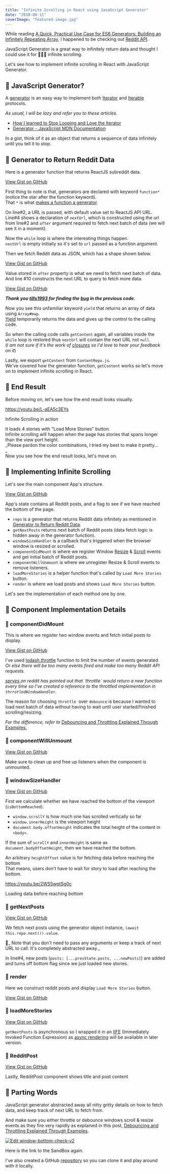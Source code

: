 ```yaml
---
title: "Infinite Scrolling in React using JavaScript Generator"
date: "2018-08-11"
coverImage: "featured-image.jpg"
---
```


While reading [A Quick, Practical Use Case for ES6 Generators: Building an Infinitely Repeating Array](https://dev.to/sreisner/a-quick-practical-use-case-for-es6-generators-building-an-infinitely-repeating-array-1onk), I happened to be checking out [Reddit API](https://www.reddit.com/dev/api/).

JavaScript Generator is a great way to infinitely return data and thought I could use it for 🥁🥁🥁 infinite scrolling.

Let's see how to implement infinite scrolling in React with JavaScript Generator.

## 🚀 JavaScript Generator?

A [generator](https://developer.mozilla.org/en-US/docs/Web/JavaScript/Reference/Global_Objects/Generator) is an easy way to implement both [Iterator](https://developer.mozilla.org/en-US/docs/Web/JavaScript/Reference/Iteration_protocols#The_iterator_protocol) and [Iterable](https://developer.mozilla.org/en-US/docs/Web/JavaScript/Reference/Iteration_protocols#The_iterable_protocol) protocols.

_As usual, I will be lazy and refer you to these articles._  

- [How I learned to Stop Looping and Love the Iterator](https://dev.to/kepta/how-i-learned-to-stop-looping-and-love-the-iterator-463j)
- [Generator - JavaScript MDN Documentation](https://developer.mozilla.org/en-US/docs/Web/JavaScript/Reference/Global_Objects/Generator)

In a gist, think of it as an object that returns a sequence of data infinitely until you tell it to stop.

## 🚀 Generator to Return Reddit Data

Here is a generator function that returns ReactJS subreddit data.

[View Gist on GitHub](https://gist.github.com/dance2die/053647daae0fc976d56b6c1b4a9775c7)

First thing to note is that, generators are declared with keyword `function*` (notice the star after the function keyword).  
That `*` is what [makes a function a generator](https://developer.mozilla.org/en-US/docs/Web/JavaScript/Reference/Statements/function*).  

On line#2, a URL is passed, with default value set to ReactJS API URL.  
Line#4 shows a declaration of `nextUrl`, which is constructed using the url from line#2 and `after` argument required to fetch next batch of data (we will see it in a moment).  

Now the `while` loop is where the interesting things happen.  
`nextUrl` is empty initially so it's set to `url` passed as a function argument.  

Then we fetch Reddit data as JSON, which has a shape shown below.  

[View Gist on GitHub](https://gist.github.com/dance2die/c337746b58ea1c53868179741c0feb1f)

Value stored in `after` property is what we need to fetch next batch of data.  
And line #10 constructs the next URL to query to fetch more data.  

[View Gist on GitHub](https://gist.github.com/dance2die/9fe429a44fbdb250eb9644b0594099ee)

_**Thank you [tills1993](https://www.reddit.com/user/tills1993) for finding the [bug](https://www.reddit.com/r/reactjs/comments/96i0oz/infinite_scrolling_in_react_using_javascript/e41d9m4) in the previous code.**_

Now you see this unfamiliar keyword `yield` that returns an array of data using `Array#map`.  
[Yield](https://developer.mozilla.org/en-US/docs/Web/JavaScript/Reference/Operators/yield) temporarily returns the data and gives up the control to the calling code.  

So when the calling code calls `getContent` again, all variables inside the `while` loop is restored thus `nextUrl` will contain the next URL not `null`.  
(_I am not sure if it's the work of [closures](https://developer.mozilla.org/en-US/docs/Web/JavaScript/Closures) so I'd love to hear your feedback on it_)  

Lastly, we export `getContent` from `ContentRepo.js`.  
We've covered how the generator function, `getContent` works so let's move on to implement infinite scrolling in React.  

## 🚀 End Result

Before moving on, let's see how the end result looks visually.

https://youtu.be/L-aEA5c3EYs

Infinite Scrolling in action

It loads 4 stories with "Load More Stories" button.  
Infinite scrolling will happen when the page has stories that spans longer than the view port height.  
_Please pardon the color combinations, I tried my best to make it pretty…  
_  
Now you see how the end result looks, let's move on.  

## 🚀 Implementing Infinite Scrolling

Let's see the main component App's structure.

[View Gist on GitHub](https://gist.github.com/dance2die/e22997d6d642f6dac295f916714d252e)

App's state contains all Reddit posts, and a flag to see if we have reached the bottom of the page.

- `repo` is a generator that returns Reddit data infinitely as mentioned in [Generator to Return Reddit Data](#returnRedditData).
- `getNextPosts` returns next batch of Reddit posts (data fetch logic is hidden away in the generator function).
- `windowSizeHandler` is a callback that's triggered when the browser window is resized or scrolled.
- `componentDidMount` is where we register Window [Resize](https://developer.mozilla.org/en-US/docs/Web/Events/resize) & [Scroll](https://developer.mozilla.org/en-US/docs/Web/Events/scroll) events and get initial batch of Reddit posts.
- `componentWillUnmount` is where we unregister Resize & Scroll events to remove listeners.
- `loadMoreStories` is a helper function that's called by `Load More Stories` button.
- `render` is where we load posts and shows `Load More Stories` button.

Let's see the implementation of each method one by one.  

## 🚀 Component Implementation Details

### 🗿 componentDidMount

This is where we register two window events and fetch initial posts to display.  

[View Gist on GitHub](https://gist.github.com/dance2die/478cd39c072ae76ef774c63efc9735b5)

I've used [lodash.throttle](https://lodash.com/docs/4.17.5#throttle) function to limit the number of events generated.  
_Or else there will be too many events fired and make too many Reddit API requests._

_[spryes ](https://www.reddit.com/user/spryes)on reddit has pointed out that \`throttle\` would return a new function every time so I've created a reference to the throttled implementation in `thrrotledWindowHandler`._

The reason for choosing `throttle`  over `debounce` is because I wanted to load next batch of data without having to wait until user started/finished scrolling/resizing.

_For the difference, refer to_ [Debouncing and Throttling Explained Through Examples.](https://css-tricks.com/debouncing-throttling-explained-examples/)  

### 🗿 componentWillUnmount

[View Gist on GitHub](https://gist.github.com/dance2die/06c36e41bade67b3d95259a717ec4388)

Make sure to clean up and free up listeners when the component is unmounted.

### 🗿 windowSizeHandler

[View Gist on GitHub](https://gist.github.com/dance2die/7737098b139ab2607952530f70584864)

First we calculate whether we have reached the bottom of the viewport (`isBottomReached`).

- `window.scrollY` is how much one has scrolled vertically so far
- `window.innerHeight` is the viewport height
- `document.body.offsetHeight` indicates the total height of the content in `<body>`.

If the sum of `scrollY` and `innerHeight` is same as `document.bodyOffsetHeight`, then we have reached the bottom.

An arbitrary `heightOffset` value is for fetching data before reaching the bottom  
That means, users don't have to wait for story to load after reaching the bottom.

https://youtu.be/2WS5wptSg0c

Loading data before reaching bottom

### 🗿 getNextPosts

[View Gist on GitHub](https://gist.github.com/dance2die/b528f1f977bc000c3b1cde97146a1a9b)

We fetch next posts using the generator object instance, `(await this.repo.next()).value`.  
  
💁_ Note that you don't need to pass any arguments or keep a track of next URL to call. It's completely abstracted away._

In line#4, new posts (`posts: [...prevState.posts, ...newPosts]`) are added  
and turns off bottom flag since we just loaded new stories.

### 🗿 render

Here we construct reddit posts and display `Load More Stories` button.

[View Gist on GitHub](https://gist.github.com/dance2die/75ee7685c185f062e7daf8143b2ce8e8)

### 🗿 loadMoreStories

[View Gist on GitHub](https://gist.github.com/dance2die/c3519d71acc44e1dd1bab71165a97bbe)

`getNextPosts` is asynchronous so I wrapped it in an [IIFE](https://developer.mozilla.org/en-US/docs/Glossary/IIFE) (Immediately Invoked Function Expression) as [async rendering](https://reactjs.org/blog/2018/03/01/sneak-peek-beyond-react-16.html) will be available in later version.

### 🗿 RedditPost

[View Gist on GitHub](https://gist.github.com/dance2die/c861dc490bd4eec2e28fdb098ea0a3a7)

Lastly, RedditPost component shows title and post content

## 👋 Parting Words

JavaScript generator abstracted away all nitty gritty details on how to fetch data, and keep track of next URL to fetch from.

And make sure you either throttle or debounce windows scroll & resize events as they fire very rapidly as explained in this post, [Debouncing and Throttling Explained Through Examples](https://css-tricks.com/debouncing-throttling-explained-examples/).

[![Edit window-bottom-check-v2](https://codesandbox.io/static/img/play-codesandbox.svg)](https://codesandbox.io/s/04v892702v)

Here is the link to the SandBox again.

I've also created a GitHub [repository](https://github.com/dance2die/throwaway.react.window_bottom_check) so you can clone it and play around with it locally.
